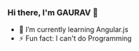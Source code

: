 ### Hi there, I'm GAURAV 👋
- 🌱 I’m currently learning Angular.js
- ⚡ Fun fact: I can't do Programming

